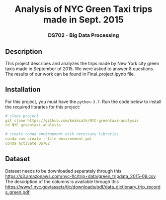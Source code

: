 <div align="center">

# Analysis of NYC Green Taxi trips made in Sept. 2015
<h3 align="center"> DS702 - Big Data Processing </h3>

</div>

## Description
This project describes and analyzes the trips made by New York city green taxis made in September of 2015. We were asked to answer 8 questions. 
The results of our work can be found in Final_project.ipynb file. 

## Installation
For this project, you must have the ```python-3.7```. Run the code below to install the required libraries for this project:

```yaml
# clone project
git clone https://github.com/kmaksatk/NYC-greentaxi-analysis
cd NYC-greentaxi-analysis

# create conda environment with necessary libraries
conda env create --file environment.yml
conda activate DS702
```

## Dataset
Dataset needs to be downloaded separately through this <a href="link">https://s3.amazonaws.com/nyc-tlc/trip+data/green_tripdata_2015-09.csv</a>
<br>
The description of the columns is available through this <a href='link'>https://www1.nyc.gov/assets/tlc/downloads/pdf/data_dictionary_trip_records_green.pdf</a>

